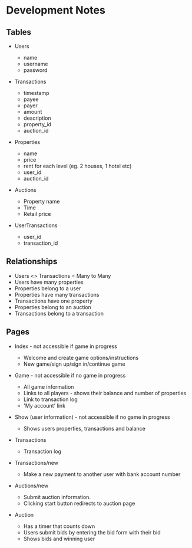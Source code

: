 # Development Notes

## Tables
* Users
  * name
  * username
  * password

* Transactions
  * timestamp
  * payee
  * payer
  * amount
  * description
  * property_id
  * auction_id

* Properties
  * name
  * price
  * rent for each level (eg. 2 houses, 1 hotel etc)
  * user_id
  * auction_id

* Auctions
  * Property name
  * Time
  * Retail price

* UserTransactions
  * user_id
  * transaction_id

## Relationships
* Users <> Transactions = Many to Many
* Users have many properties
* Properties belong to a user
* Properties have many transactions 
* Transactions have one property
* Properties belong to an auction
* Transactions belong to a transaction

## Pages
* Index - not accessible if game in progress
  * Welcome and create game options/instructions
  * New game/sign up/sign in/continue game

* Game - not accessible if no game in progress
  * All game information
  * Links to all players - shows their balance and number of properties
  * Link to transaction log
  * 'My account' link

* Show (user information) - not accessible if no game in progress
  * Shows users properties, transactions and balance

* Transactions
  * Transaction log

* Transactions/new
  * Make a new payment to another user with bank account number

* Auctions/new
  * Submit auction information.
  * Clicking start button redirects to auction page

* Auction
  * Has a timer that counts down
  * Users submit bids by entering the bid form with their bid
  * Shows bids and winning user